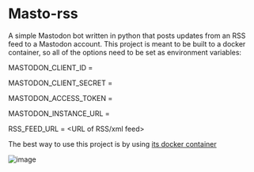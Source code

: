 # Masto-rss

A simple Mastodon bot written in python that posts updates from an RSS feed to a Mastodon account.
This project is meant to be built to a docker container, so all of the options need to be set as environment variables:

MASTODON_CLIENT_ID = <Mastodon  client  ID>

MASTODON_CLIENT_SECRET = <Mastodon  client  secret>

MASTODON_ACCESS_TOKEN = <Mastodon  access  token>

MASTODON_INSTANCE_URL = <Mastodon  instance  URL>

RSS_FEED_URL = <URL  of  RSS/xml  feed>

The best way to use this project is by using [its docker container](https://hub.docker.com/r/amitserper/masto-rss)

![image](https://github.com/aserper/masto-rss/actions/workflows/masto-rss.yml/badge.svg)
